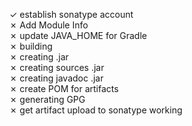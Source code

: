 &check; establish sonatype account  
&cross; Add Module Info  
&cross; update JAVA_HOME for Gradle  
&cross; building  
&cross; creating .jar  
&cross; creating sources .jar  
&cross; creating javadoc .jar  
&cross; create POM for artifacts  
&cross; generating GPG  
&cross; get artifact upload to sonatype working     